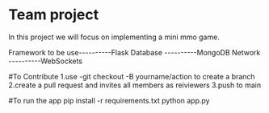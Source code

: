 # Team project

In this project we will focus on implementing a mini mmo game.

Framework to be use----------Flask
Database            ----------MongoDB
Network             ----------WebSockets



#To Contribute
1.use -git checkout -B yourname/action to create a branch
2.create a pull request and invites all members as reiviewers
3.push to main

#To run the app
pip install -r requirements.txt
python app.py
